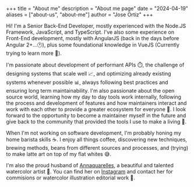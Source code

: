 +++
title = "About me"
description = "About me page"
date = "2024-04-19"
aliases = ["about-us", "about-me"]
author = "Jose Ortiz"
+++

Hi! I'm a Senior Back-End Developer, mostly experienced with the Node.JS Framework, JavaScript, and TypeScript. I've also some experience on Front-End development, mostly with AngularJS (back in the days before Angular 2+...🕐), plus some foundational knowledge in VueJS (Currently trying to learn more 👀).

I'm passionate about development of performant APIs ⏱️, the challenge of designing systems that scale well 📈, and optimizing already existing systems whenever possible 📊, always following best practices and ensuring long term maintainability. I'm also passionate about the open source world, learning how my day to day tools work internally, following the process and development of features and how maintainers interact and work with each other to provide a greater ecosystem for everyone 🤝. I look forward to the opportunity to become a maintainer myself in the future and give back to the community that provided the tools I use to make a living 🤩.

When I'm not working on software development, I'm probably honing my home barista skills ☕️. I enjoy all things coffee, discovering new techniques, brewing methods, beans from different sources and processes, and (trying) to make latte art on top of my flat whites 😅.

I'm also the proud husband of [Annaquarelles](https://annaquarelles.com), a beautiful and talented watercolor artist 🎨. You can find her on [Instagram](https://instagram.com/annaquarelles) and contact her for commisions or watercolor illustration editorial work 🤩.